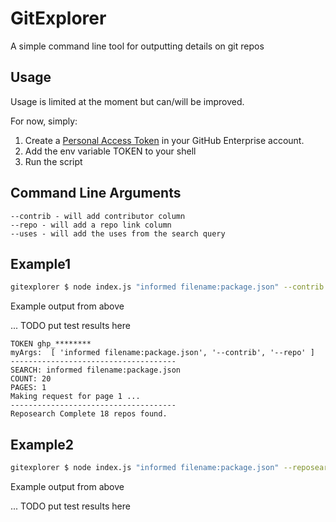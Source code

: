 # GitExplorer

A simple command line tool for outputting details on git repos

## Usage

Usage is limited at the moment but can/will be improved. 

For now, simply:
1. Create a [Personal Access Token](https://github.company.com/settings/tokens) in your GitHub Enterprise account.
2. Add the env variable TOKEN to your shell
3. Run the script 

## Command Line Arguments

```
--contrib - will add contributor column
--repo - will add a repo link column
--uses - will add the uses from the search query
```

## Example1

```bash
gitexplorer $ node index.js "informed filename:package.json" --contrib --repo
```

Example output from above

... TODO put test results here

```
TOKEN ghp_********
myArgs:  [ 'informed filename:package.json', '--contrib', '--repo' ]
-------------------------------------
SEARCH: informed filename:package.json
COUNT: 20
PAGES: 1
Making request for page 1 ...
-------------------------------------
Reposearch Complete 18 repos found.
```

## Example2

```bash
gitexplorer $ node index.js "informed filename:package.json" --reposearch "Debug" --uses
```

Example output from above

... TODO put test results here

